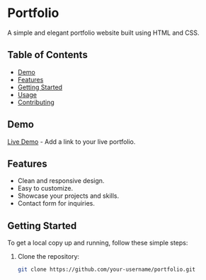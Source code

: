 # Portfolio

A simple and elegant portfolio website built using HTML and CSS.

## Table of Contents

- [Demo](#demo)
- [Features](#features)
- [Getting Started](#getting-started)
- [Usage](#usage)
- [Contributing](#contributing)
  

## Demo

[Live Demo](#) - Add a link to your live portfolio.

## Features

- Clean and responsive design.
- Easy to customize.
- Showcase your projects and skills.
- Contact form for inquiries.

## Getting Started

To get a local copy up and running, follow these simple steps:

1. Clone the repository:

   ```bash
   git clone https://github.com/your-username/portfolio.git
